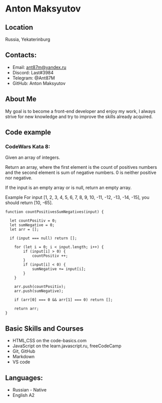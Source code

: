 # Anton Maksyutov

## Location
Russia, Yekaterinburg

## Contacts:
* Email: ant87m@yandex.ru
* Discord: Last#3984
* Telegram: @Ant87M
* GitHub: Anton Maksyutov

## About Me

My goal is to become a front-end developer and enjoy my work,
I always strive for new knowledge and try to improve the skills already acquired.


## Code example


### CodeWars Kata 8:

Given an array of integers.

Return an array, where the first element is the count of positives numbers and the second element is sum of negative numbers. 0 is neither positive nor negative.

If the input is an empty array or is null, return an empty array.

Example
For input [1, 2, 3, 4, 5, 6, 7, 8, 9, 10, -11, -12, -13, -14, -15], you should return [10, -65].

```
function countPositivesSumNegatives(input) {
  
  let countPositiv = 0;
  let sumNegative = 0;
  let arr = [];
  
  if (input === null) return [];
  
    for (let i = 0; i < input.length; i++) {
        if (input[i] > 0) {
            countPositiv ++;
        }
        if (input[i] < 0) {
            sumNegative += input[i];
        }
    }
  
    arr.push(countPositiv);
    arr.push(sumNegative);
  
    if (arr[0] === 0 && arr[1] === 0) return [];

    return arr;
}
```


## Basic Skills and Courses
* HTML,CSS on the code-basics.com
* JavaScript on the learn.javascript.ru, freeCodeCamp
* Git, GitHub
* Markdown
* VS code

## Languages:

* Russian - Native
* English A2